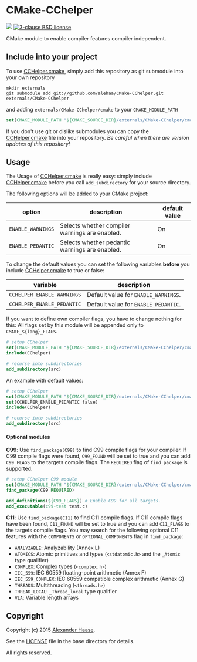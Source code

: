 # CMake-CChelper

[![](https://img.shields.io/github/issues-raw/alehaa/CMake-CChelper.svg?style=flat-square)](https://github.com/alehaa/CMake-CChelper/issues)
[![3-clause BSD license](http://img.shields.io/badge/license-3_clause_BSD-blue.svg?style=flat-square)](LICENSE)

CMake module to enable compiler features compiler independent.



## Include into your project

To use [CCHelper.cmake](cmake/CChelper.cmake), simply add this repository as git submodule into your own repository
```Shell
mkdir externals
git submodule add git://github.com/alehaa/CMake-CChelper.git externals/CMake-CChelper
```
and adding ```externals/CMake-CChelper/cmake``` to your ```CMAKE_MODULE_PATH```
```CMake
set(CMAKE_MODULE_PATH "${CMAKE_SOURCE_DIR}/externals/CMake-CChelper/cmake" ${CMAKE_MODULE_PATH})
```

If you don't use git or dislike submodules you can copy the [CCHelper.cmake](cmake/CChelper.cmake) file into your repository. *Be careful when there are version updates of this repository!*


## Usage

The Usage of [CCHelper.cmake](cmake/CChelper.cmake) is really easy: simply include [CCHelper.cmake](cmake/CChelper.cmake) before you call ```add_subdirectory``` for your source directory.


The following options will be added to your CMake project:

| option | description |default value|
|--------|-------------|-------------|
|```ENABLE_WARNINGS```|Selects whether compiler warnings are enabled.|On|
|```ENABLE_PEDANTIC```|Selects whether pedantic warnings are enabled.|On|

To change the default values you can set the following variables **before** you include [CCHelper.cmake](cmake/CChelper.cmake) to true or false:

| variable | description |
|--------|-------------|
|```CCHELPER_ENABLE_WARNINGS```|Default value for ```ENABLE_WARNINGS```.|
|```CCHELPER_ENABLE_PEDANTIC```|Default value for ```ENABLE_PEDANTIC```.|

If you want to define own compiler flags, you have to change nothing for this: All flags set by this module will be appended only to ```CMAKE_${lang}_FLAGS```.

```CMake
# setup CChelper
set(CMAKE_MODULE_PATH "${CMAKE_SOURCE_DIR}/externals/CMake-CChelper/cmake" ${CMAKE_MODULE_PATH})
include(CChelper)

# recurse into subdirectories
add_subdirectory(src)
```

An example with default values:

```CMake
# setup CChelper
set(CMAKE_MODULE_PATH "${CMAKE_SOURCE_DIR}/externals/CMake-CChelper/cmake" ${CMAKE_MODULE_PATH})
set(CCHELPER_ENABLE_PEDANTIC false)
include(CChelper)

# recurse into subdirectories
add_subdirectory(src)
```

#### Optional modules

**C99**:
Use ``find_package(C99)`` to find C99 compile flags for your compiler. If C99 compile flags were found, ``C99_FOUND`` will be set to true and you can add ``C99_FLAGS`` to the targets compile flags. The ``REQUIRED`` flag of ``find_package`` is supported.

```CMake
# setup CChelper C99 module
set(CMAKE_MODULE_PATH "${CMAKE_SOURCE_DIR}/externals/CMake-CChelper/cmake" ${CMAKE_MODULE_PATH})
find_package(C99 REQUIRED)

add_definitions(${C99_FLAGS}) # Enable C99 for all targets.
add_executable(c99-test test.c)
```

**C11**:
Use `find_package(C11)` to find C11 compile flags. If C11 compile flags have been found, `C11_FOUND` will be set to true and you can add `C11_FLAGS` to the targets compile flags. You may search for the following optional C11 features with the `COMPONENTS` or `OPTIONAL_COMPONENTS` flag in `find_package`:

* `ANALYZABLE`: Analyzability (Annex L)
* `ATOMICS`: Atomic primitives and types (`<stdatomic.h>` and the `_Atomic` type qualifier)
* `COMPLEX`: Complex types (`<complex.h>`)
* `IEC_559`: IEC 60559 floating-point arithmetic (Annex F)
* `IEC_559_COMPLEX`: IEC 60559 compatible complex arithmetic (Annex G)
* `THREADS`: Multithreading (`<threads.h>`)
* `THREAD_LOCAL`: `_Thread_local` type qualifier
* `VLA`: Variable length arrays


## Copyright

Copyright (c) 2015 [Alexander Haase](alexander.haase@rwth-aachen.de).

See the [LICENSE](LICENSE) file in the base directory for details.

All rights reserved.
